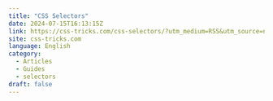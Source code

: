```yaml
---
title: "CSS Selectors"
date: 2024-07-15T16:13:15Z
link: https://css-tricks.com/css-selectors/?utm_medium=RSS&utm_source=news.12bit.vn
site: css-tricks.com
language: English
category:
  - Articles
  - Guides
  - selectors
draft: false
---
```

